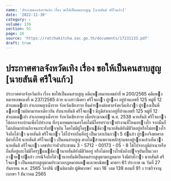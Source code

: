 ```yaml
---
name: 'ประกาศศาลจังหวัดเทิง เรื่อง ขอให้เป็นคนสาบสูญ [นายสันติ ศรีใจแก้ว]'
date: '2022-11-30'
category: ง
volume: 139
section: 91
page: 16
source: 'https://ratchakitcha.soc.go.th/documents/17231133.pdf'
draft: true
---
```


# ประกาศศาลจังหวัดเทิง เรื่อง ขอให้เป็นคนสาบสูญ [นายสันติ ศรีใจแก้ว]

ประกาศศาลจังหวัดเทิง เรื่อง ขอให้เป็นคนสาบสูญ คดีแพงหมายเลขดําที่ พ 200/2565 คดีแพงหมายเลขแดงที่ พ 237/2565 ด้วย นางสาวนิตยา ศรีใจแกว ผู้รอง อยู่บ้านเลขที่ 125 หมู่ที่ 12 ตําบลแมเปา อําเภอพญาเม็งราย จังหวัดเชียงราย ยื่นคํารองต่อศาลจังหวัดเทิงวา ผู้รองเป็นพี่นองรวมบิดามารดาเดียวกัน กับนายสันติ ศรีใจแกว มีภูมิลําเนาอยู่ที่บ้านเลขที่ 125 หมู่ที่ 12 ตําบลแมเปา อําเภอพญาเม็งราย จังหวัดเชียงราย เมื่อประมาณป พ.ศ. 2538 นายสันติ ศรีใจแกว ได้ออกจากบ้านเพื่อไปทํางาน ที่กรุงเทพมหานครโดยไม่มีใครทราบวาทํางานที่ไหนอยางไร จากนั้นก็ไม่กลับมาบ้านอีกจนกระทั่งปจจุบัน โดยไม่มีผู้ใดรูแนชัดวานายสันติยังมีชีวิตอยู่หรือไม่อยางไร จึงถือได้วา นายสันติ ศรีใจแกว ได้ไปจากถิ่นที่อยู่ เป็นเวลาเกินกวา 5 ปแล้ว ผู้รองจึงขอศาลมีคําสั่งให้ นายสันติ ศรีใจแกว เป็นคนสาบสูญ ศาลไตสวนพยานหลักฐานของผู้รองแล้วเห็นวา นายสันติ ศรีใจแกว เลขประจําตัวประชาชน 3 - 5712 - 00173 - 05 - 8 ได้ไปจากภูมิลําเนาหรือถิ่นที่อยู่และไม่มีใครรูแนชัดวานายสันติยังมีชีวิตอยู่ หรือไม่อยางไรนับถึงปจจุบันเป็นเวลากวาหาปแล้ว กรณีจึงถือได้วานายสันติเป็นคนสาบสูญตามกฎหมาย จึงมีคําสั่งวา นายสันติ ศรีใจแกว เป็นคนสาบสูญตามประมวลกฎหมายแพงและพาณิชย มาตรา 61 ประกาศ ณ วันที่ 27 กันยายน พ.ศ. 2565 วิลาสินี ปนนิตามัย ผู้พิพากษา ้ หนา 16 ่ เลม 139 ตอนที่ 91 ง ราชกิจจานุเบกษา 1 ธันวาคม 2565
